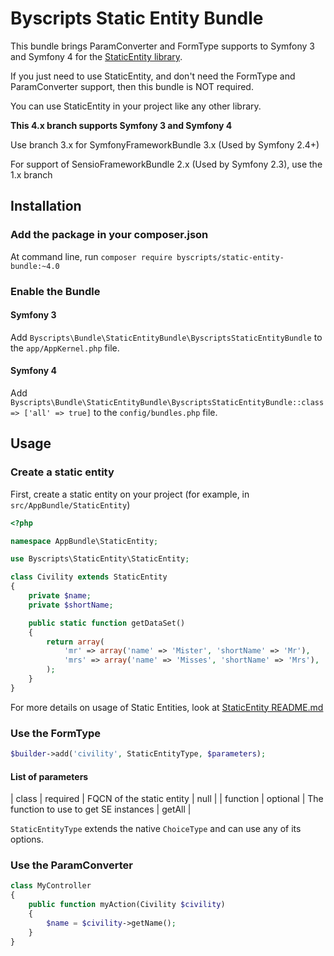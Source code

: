 # Byscripts Static Entity Bundle

This bundle brings ParamConverter and FormType supports to Symfony 3 and Symfony 4 for the [StaticEntity library](https://github.com/ByScripts/ByscriptsStaticEntity).

If you just need to use StaticEntity, and don't need the FormType and ParamConverter support, then this bundle is NOT required.

You can use StaticEntity in your project like any other library.

**This 4.x branch supports Symfony 3 and Symfony 4**

Use branch 3.x for SymfonyFrameworkBundle 3.x (Used by Symfony 2.4+)

For support of SensioFrameworkBundle 2.x (Used by Symfony 2.3), use the 1.x branch

## Installation

### Add the package in your composer.json

At command line, run `composer require byscripts/static-entity-bundle:~4.0`

### Enable the Bundle

#### Symfony 3

Add `Byscripts\Bundle\StaticEntityBundle\ByscriptsStaticEntityBundle` to the `app/AppKernel.php` file.

#### Symfony 4

Add `Byscripts\Bundle\StaticEntityBundle\ByscriptsStaticEntityBundle::class => ['all' => true]` to the `config/bundles.php` file. 

## Usage

### Create a static entity

First, create a static entity on your project (for example, in `src/AppBundle/StaticEntity`)

```php
<?php

namespace AppBundle\StaticEntity;

use Byscripts\StaticEntity\StaticEntity;

class Civility extends StaticEntity
{
    private $name;
    private $shortName;

    public static function getDataSet()
    {
        return array(
            'mr' => array('name' => 'Mister', 'shortName' => 'Mr'),
            'mrs' => array('name' => 'Misses', 'shortName' => 'Mrs'),
        );
    }
}
```

For more details on usage of Static Entities, look at [StaticEntity README.md](https://github.com/ByScripts/ByscriptsStaticEntity/blob/master/README.md)

### Use the FormType

```php
$builder->add('civility', StaticEntityType, $parameters);
```

#### List of parameters

| class    | required | FQCN of the static entity                       | null      |
| function | optional | The function to use to get SE instances         | getAll    |

`StaticEntityType` extends the native `ChoiceType` and can use any of its options.

### Use the ParamConverter

```php
class MyController
{
    public function myAction(Civility $civility)
    {
        $name = $civility->getName();
    }
}
```
